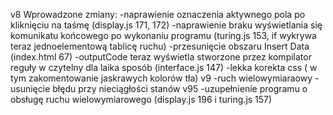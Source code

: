 v8
Wprowadzone zmiany:
-naprawienie oznaczenia aktywnego pola po kliknięciu na taśmę (display.js 171, 172)
-naprawienie braku wyświetlania się komunikatu końcowego po wykonaniu programu (turing.js 153, if wykrywa teraz jednoelementową tablicę ruchu)
-przesunięcie obszaru Insert Data (index.html 67)
-outputCode teraz wyświetla stworzone przez kompilator reguły w czytelny dla laika sposób (interface.js 147)
-lekka korekta css ( w tym zakomentowanie jaskrawych kolorów tła)
v9
-ruch wielowymiaraowy
-usunięcie błędu przy nieciągłości stanów
v95
-uzupełnienie programu o obsługę ruchu wielowymiarowego (display.js 196 i turing.js 157)